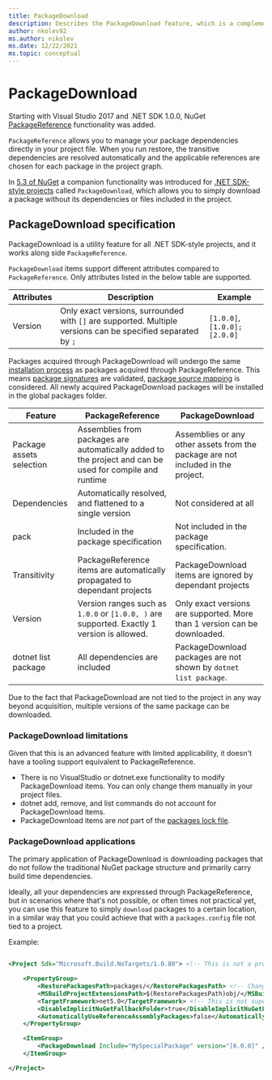 ```yaml
---
title: PackageDownload
description: Describes the PackageDownload feature, which is a complement to PackageReference.
author: nkolev92
ms.author: nikolev
ms.date: 12/22/2021
ms.topic: conceptual
---
```


# PackageDownload

Starting with Visual Studio 2017 and .NET SDK 1.0.0, NuGet [PackageReference](Package-References-in-Project-Files.md) functionality was added.

`PackageReference` allows you to manage your package dependencies directly in your project file.
When you run restore, the transitive dependencies are resolved automatically and the applicable references are chosen for each package in the project graph.

In [5.3 of NuGet](..\release-notes\NuGet-5.3.md) a companion functionality was introduced for [.NET SDK-style projects](..\resources\check-project-format.md) called `PackageDownload`, which allows you to simply download a package without its dependencies or files included in the project.

## PackageDownload specification

PackageDownload is a utility feature for all .NET SDK-style projects, and it works along side `PackageReference`.

`PackageDownload` items support different attributes compared to `PackageReference`. Only attributes listed in the below table are supported.

| Attributes | Description | Example |
|------------|-------------|---------|
| Version | Only exact versions, surrounded with `[]` are supported. Multiple versions can be specified separated by `;` | `[1.0.0]`, `[1.0.0];[2.0.0]` |

Packages acquired through PackageDownload will undergo the same [installation process](..\concepts\package-installation-process.md) as packages acquired through PackageReference.
This means [package signatures](installing-signed-packages.md) are validated, [package source mapping](Package-Source-Mapping.md) is considered.
All newly acquired PackageDownload packages will be installed in the global packages folder.

| Feature | PackageReference | PackageDownload |
|-|------------------|-----------------|
| Package assets selection | Assemblies from packages are automatically added to the project and can be used for compile and runtime | Assemblies or any other assets from the package are not included in the project. |
| Dependencies | Automatically resolved, and flattened to a single version | Not considered at all |
| pack | Included in the package specification | Not included in the package specification. |
| Transitivity | PackageReference items are automatically propagated to dependant projects | PackageDownload items are ignored by dependant projects |
| Version | Version ranges such as `1.0.0` or `[1.0.0, )` are supported. Exactly 1 version is allowed. | Only exact versions are supported. More than 1 version can be downloaded. |
| dotnet list package | All dependencies are included | PackageDownload packages are not shown by `dotnet list package`. |

Due to the fact that PackageDownload are not tied to the project in any way beyond acquisition, multiple versions of the same package can be downloaded.

### PackageDownload limitations

Given that this is an advanced feature with limited applicability, it doesn't have a tooling support equivalent to PackageReference.

- There is no VisualStudio or dotnet.exe functionality to modify PackageDownload items. You can only change them manually in your project files.
- dotnet add, remove, and list commands do not account for PackageDownload items.
- PackageDownload items are *not* part of the [packages lock file](package-references-in-project-files.md#locking-dependencies).

### PackageDownload applications

The primary application of PackageDownload is downloading packages that do not follow the traditional NuGet package structure and primarily carry build time dependencies.

Ideally, all your dependencies are expressed through PackageReference, but in scenarios where that's not possible, or often times not practical yet, you can use this feature to simply `download` packages to a certain location, in a similar way that you could achieve that with a `packages.config` file not tied to a project. 

Example:

```xml

<Project Sdk="Microsoft.Build.NoTargets/1.0.80"> <!-- This is not a project we want to build. -->

    <PropertyGroup>
        <RestorePackagesPath>packages/</RestorePackagesPath> <!-- Changes the global packages folder-->
        <MSBuildProjectExtensionsPath>$(RestorePackagesPath)obj/</MSBuildProjectExtensionsPath> <!-- It's still PackageReference, so project intermediates are still created. -->
        <TargetFramework>net5.0</TargetFramework> <!-- This is not super relevant, as long as your SDK version supports it. -->
        <DisableImplicitNuGetFallbackFolder>true</DisableImplicitNuGetFallbackFolder> <!-- If a package is resolved to a fallback folder, it may not be downloaded.-->
        <AutomaticallyUseReferenceAssemblyPackages>false</AutomaticallyUseReferenceAssemblyPackages> <!-- We don't want to build this project, so we do not need the reference assemblies for the framework we chose.-->
    </PropertyGroup>

    <ItemGroup>
        <PackageDownload Include="MySpecialPackage" version="[6.0.0]" />
    </ItemGroup>

</Project>
```
